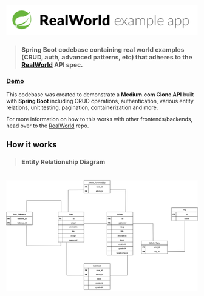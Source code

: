 # ![RealWorld Example App](logo.png)

> ### Spring Boot codebase containing real world examples (CRUD, auth, advanced patterns, etc) that adheres to the [RealWorld](https://realworld-docs.netlify.app/docs/specs/backend-specs/endpoints) API spec.


### [Demo](https://medium-clone-kd9n.onrender.com/)

This codebase was created to demonstrate a **Medium.com Clone API** built with **Spring Boot** including CRUD operations, authentication, various entity relations, unit testing, pagination, containerization and more.

For more information on how to this works with other frontends/backends, head over to the [RealWorld](https://github.com/gothinkster/realworld) repo.

## How it works

>  ### **Entity Relationship Diagram**

# ![RealWorld Example App](diagram.png)
